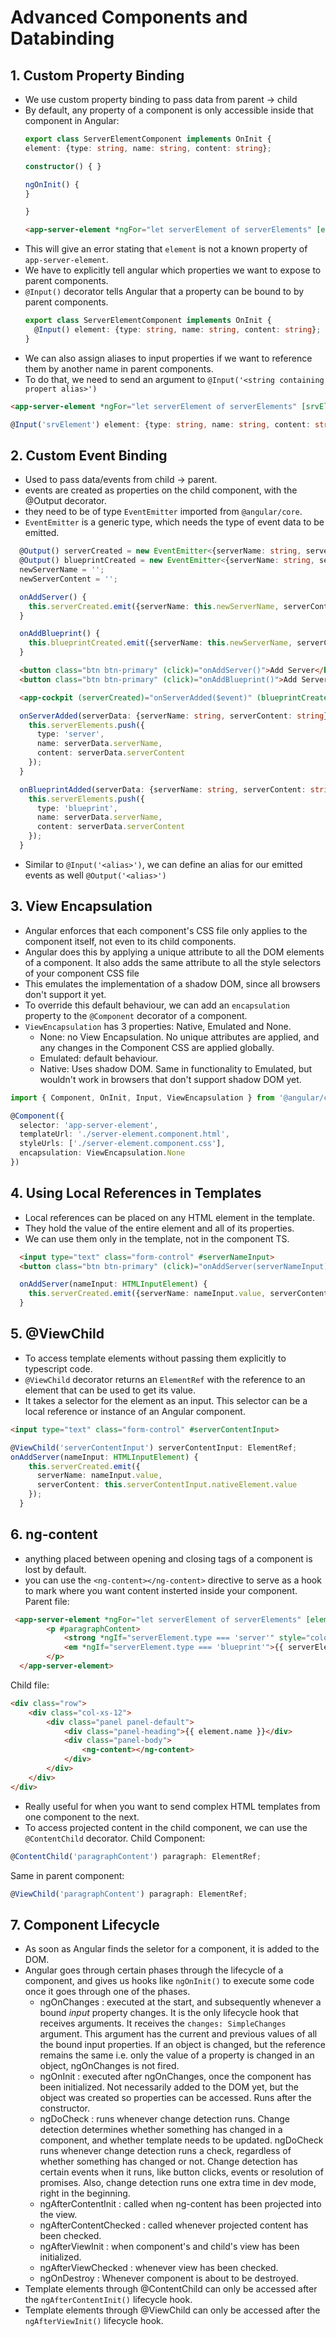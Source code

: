# Advanced Components and Databinding

## 1. Custom Property Binding
- We use custom property binding to pass data from parent -> child
- By default, any property of a component is only accessible inside that component in Angular:
  ```ts
  export class ServerElementComponent implements OnInit {
  element: {type: string, name: string, content: string};

  constructor() { }

  ngOnInit() {
  }

  }
  ```
  ```html
  <app-server-element *ngFor="let serverElement of serverElements" [element]="serverElement"></app-server-element>
  ```
- This will give an error stating that `element` is not a known property of `app-server-element`.
- We have to explicitly tell angular which properties we want to expose to parent components.
- `@Input()` decorator tells Angular that a property can be bound to by parent components.
  ```ts
  export class ServerElementComponent implements OnInit {
    @Input() element: {type: string, name: string, content: string};
  }
  ```
- We can also assign aliases to input properties if we want to reference them by another name in parent components.
- To do that, we need to send an argument to `@Input('<string containing propert alias>')`
```html
<app-server-element *ngFor="let serverElement of serverElements" [srvElement]="serverElement"></app-server-element>
```
```ts
@Input('srvElement') element: {type: string, name: string, content: string};
```

## 2. Custom Event Binding
- Used to pass data/events from child -> parent.
- events are created as properties on the child component, with the @Output decorator.
- they need to be of type `EventEmitter` imported from `@angular/core`.
- `EventEmitter` is a generic type, which needs the type of event data to be emitted.
```ts
  @Output() serverCreated = new EventEmitter<{serverName: string, serverContent: string}>();
  @Output() blueprintCreated = new EventEmitter<{serverName: string, serverContent: string}>();
  newServerName = '';
  newServerContent = '';

  onAddServer() {
    this.serverCreated.emit({serverName: this.newServerName, serverContent: this.newServerContent});
  }

  onAddBlueprint() {
    this.blueprintCreated.emit({serverName: this.newServerName, serverContent: this.newServerContent});
  }

```
```html
  <button class="btn btn-primary" (click)="onAddServer()">Add Server</button>
  <button class="btn btn-primary" (click)="onAddBlueprint()">Add Server Blueprint</button>
```
```html
  <app-cockpit (serverCreated)="onServerAdded($event)" (blueprintCreated)="onBlueprintAdded($event)"></app-cockpit>
```
```ts
  onServerAdded(serverData: {serverName: string, serverContent: string}) {
    this.serverElements.push({
      type: 'server',
      name: serverData.serverName,
      content: serverData.serverContent
    });
  }

  onBlueprintAdded(serverData: {serverName: string, serverContent: string}) {
    this.serverElements.push({
      type: 'blueprint',
      name: serverData.serverName,
      content: serverData.serverContent
    });
  }
```
- Similar to `@Input('<alias>')`, we can define an alias for our emitted events as well `@Output('<alias>')`

## 3. View Encapsulation
- Angular enforces that each component's CSS file only applies to the component itself, not even to its child components.
- Angular does this by applying a unique attribute to all the DOM elements of a component. It also adds the same attribute to all the style selectors of your component CSS file
- This emulates the implementation of a shadow DOM, since all browsers don't support it yet.
- To override this default behaviour, we can add an `encapsulation` property to the `@Component` decorator of a component.
- `ViewEncapsulation` has 3 properties: Native, Emulated and None.
  - None: no View Encapsulation. No unique attributes are applied, and any changes in the Component CSS are applied globally.
  - Emulated: default behaviour.
  - Native: Uses shadow DOM. Same in functionality to Emulated, but wouldn't work in browsers that don't support shadow DOM yet.
```ts
import { Component, OnInit, Input, ViewEncapsulation } from '@angular/core';

@Component({
  selector: 'app-server-element',
  templateUrl: './server-element.component.html',
  styleUrls: ['./server-element.component.css'],
  encapsulation: ViewEncapsulation.None
})
```

## 4. Using Local References in Templates
- Local references can be placed on any HTML element in the template.
- They hold the value of the entire element and all of its properties.
- We can use them only in the template, not in the component TS.
```html
  <input type="text" class="form-control" #serverNameInput>
  <button class="btn btn-primary" (click)="onAddServer(serverNameInput)">Add Server</button>
```

```ts
  onAddServer(nameInput: HTMLInputElement) {
    this.serverCreated.emit({serverName: nameInput.value, serverContent: this.newServerContent});
  }
```

## 5. @ViewChild
- To access template elements without passing them explicitly to typescript code.
- `@ViewChild` decorator returns an `ElementRef` with the reference to an element that can be used to get its value.
- It takes a selector for the element as an input. This selector can be a local reference or instance of an Angular component.
```html
<input type="text" class="form-control" #serverContentInput>
```
```ts
@ViewChild('serverContentInput') serverContentInput: ElementRef;
onAddServer(nameInput: HTMLInputElement) {
    this.serverCreated.emit({
      serverName: nameInput.value,
      serverContent: this.serverContentInput.nativeElement.value
    });
  }
```

## 6. ng-content
- anything placed between opening and closing tags of a component is lost by default.
- you can use the `<ng-content></ng-content>` directive to serve as a hook to mark where you want content insterted inside your component.
Parent file:
```html
 <app-server-element *ngFor="let serverElement of serverElements" [element]="serverElement">
        <p #paragraphContent>
            <strong *ngIf="serverElement.type === 'server'" style="color: red">{{ serverElement.content }}</strong>
            <em *ngIf="serverElement.type === 'blueprint'">{{ serverElement.content }}</em>
        </p>
  </app-server-element>
```
Child file:
```html
<div class="row">
    <div class="col-xs-12">
        <div class="panel panel-default">
            <div class="panel-heading">{{ element.name }}</div>
            <div class="panel-body">
                <ng-content></ng-content>
            </div>
        </div>
    </div>
</div>
```
- Really useful for when you want to send complex HTML templates from one component to the next.
- To access projected content in the child component, we can use the `@ContentChild` decorator.
Child Component:
```ts
@ContentChild('paragraphContent') paragraph: ElementRef;
```
Same in parent component:
```ts
@ViewChild('paragraphContent') paragraph: ElementRef;
```

## 7. Component Lifecycle
- As soon as Angular finds the seletor for a component, it is added to the DOM.
- Angular goes through certain phases through the lifecycle of a component, and gives us hooks like `ngOnInit()` to execute some code once it goes through one of the phases.
  - ngOnChanges : executed at the start, and subsequently whenever a bound *input* property changes. It is the only lifecycle hook that receives arguments. It receives the `changes: SimpleChanges` argument. This argument has the current and previous values of all the bound input properties. If an object is changed, but the reference remains the same i.e. only the value of a property is changed in an object, ngOnChanges is not fired.
  - ngOnInit : executed after ngOnChanges, once the component has been initialized. Not necessarily added to the DOM yet, but the object was created so properties can be accessed. Runs after the constructor.
  - ngDoCheck : runs whenever change detection runs. Change detection determines whether something has changed in a component, and whether template needs to be updated. ngDoCheck runs whenever change detection runs a check, regardless of whether something has changed or not. Change detection has certain events when it runs, like button clicks, events or resolution of promises. Also, change detection runs one extra time in dev mode, right in the beginning.
  - ngAfterContentInit : called when ng-content has been projected into the view.
  - ngAfterContentChecked : called whenever projected content has been checked.
  - ngAfterViewInit : when component's and child's view has been initialized.
  - ngAfterViewChecked : whenever view has been checked.
  - ngOnDestroy : Whenever component is about to be destroyed.
- Template elements through @ContentChild can only be accessed after the `ngAfterContentInit()` lifecycle hook.  
- Template elements through @ViewChild can only be accessed after the `ngAfterViewInit()` lifecycle hook.
  
